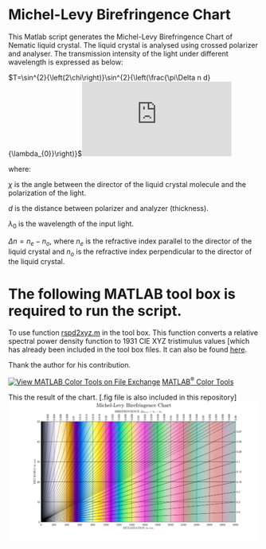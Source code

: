 # Michel-Levy Birefringence Chart

This Matlab script generates the Michel-Levy Birefringence Chart of Nematic liquid crystal. The liquid crystal is analysed using crossed polarizer and analyser. The transmission intensity of the light under different wavelength is expressed as below:

$T=\sin^{2}{\left(2\chi\right)}\sin^{2}{\left(\frac{\pi\Delta n d}{\lambda_{0}}\right)}$![equation](http://www.sciweavers.org/tex2img.php?eq=T%3D%5Csin%5E%7B2%7D%7B%20%5Cleft%28%202%5Cchi%20%5Cright%29%7D%5Csin%5E%7B2%7D%7B%5Cleft%28%5Cfrac%7B%5Cpi%20%5CDelta%20n%20d%7D%7B%5Clambda_%7B0%7D%7D%5Cright%29%7D&bc=White&fc=Black&im=jpg&fs=12&ff=arev&edit=0)

where:

$\chi$ is the angle between the director of the liquid crystal molecule and the polarization of the light.

$d$ is the distance between polarizer and analyzer (thickness).

$\lambda_{0}$ is the wavelength of the input light.

$\Delta n=n_{e}-n_{o}$, where $n_{e}$ is the refractive index parallel to the director of the liquid crystal and $n_{o}$ is the refractive index perpendicular to the director of the liquid crystal.

# The following MATLAB tool box is required to run the script.

To use function [rspd2xyz.m](https://viewer.mathworks.com/?viewer=plain_code&url=https%3A%2F%2Fuk.mathworks.com%2Fmatlabcentral%2Fmlc-downloads%2Fdownloads%2Fcfa61dca-a620-45f0-a01b-7e8a19bf5447%2Fde9ab213-8a1a-4525-9c07-d0ca37f4abe7%2Ffiles%2Ftbx%2Frspd2xyz.m&embed=web) in the tool box. This function converts a relative spectral power density
function to 1931 CIE XYZ tristimulus values [which has already been included in the tool box files. It can also be found [here](http://cvrl.ioo.ucl.ac.uk/cmfs.htm).

Thank the author for his contribution.

[![View MATLAB Color Tools on File Exchange](https://www.mathworks.com/matlabcentral/images/matlab-file-exchange.svg)](https://www.mathworks.com/matlabcentral/fileexchange/64161-matlab-color-tools) [MATLAB<sup>&reg;</sup> Color Tools](https://www.mathworks.com/matlabcentral/fileexchange/64161-matlab-color-tools)

This the result of the chart. [.fig file is also included in this repository]![image](Michel_Levy_Birefringence_Chart.jpg)
